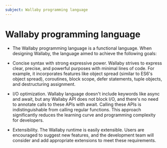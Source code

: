 ```yaml
---
subject: Wallaby programming language
---
```


# Wallaby programming language

- The Wallaby programming language is a functional language. When designing Wallaby, the language aimed to achieve the following goals:

- Concise syntax with strong expressive power. Wallaby strives to express clear, precise, and powerful purposes with minimal lines of code. For example, it incorporates features like object spread (similar to ES6's object spread), coroutines, block scope, defer statements, tuple objects, and destructuring assignment.

- I/O optimization. Wallaby language doesn't include keywords like async and await, but any Wallaby API does not block I/O, and there's no need to annotate calls to these APIs with await. Calling these APIs is indistinguishable from calling regular functions. This approach significantly reduces the learning curve and programming complexity for developers.

- Extensibility. The Wallaby runtime is easily extensible. Users are encouraged to suggest new features, and the development team will consider and add appropriate extensions to meet these requirements.